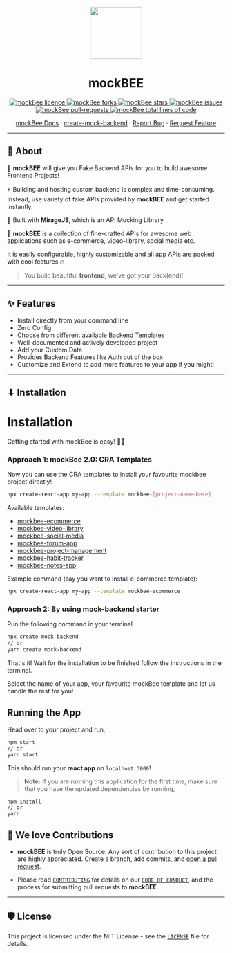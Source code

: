 <p align="center">
  <a href="https://mockbee.netlify.app/" rel="noopener" target="_blank"><img src="https://user-images.githubusercontent.com/47717492/139522047-d7c1be05-8c59-4d28-8c9e-76f94dfad25e.png" width="120" height="120" align="center"/></a>

</p>

<h1 align="center"><b>mockBEE</b></h1>

<p align="center">
<a href="https://github.com/neogcamp/mockBee/blob/main/LICENSE" target="blank">
<img src="https://img.shields.io/github/license/neogcamp/mockBee?style=flat-square" alt="mockBee licence" />
</a>
<a href="https://github.com/neogcamp/mockBee/fork" target="blank">
<img src="https://img.shields.io/github/forks/neogcamp/mockBee?style=flat-square" alt="mockBee forks"/>
</a>
<a href="https://github.com/neogcamp/mockBee/stargazers" target="blank">
<img src="https://img.shields.io/github/stars/neogcamp/mockBee?style=flat-square" alt="mockBee stars"/>
</a>
<a href="https://github.com/neogcamp/mockBee/issues" target="blank">
<img src="https://img.shields.io/github/issues/neogcamp/mockBee?style=flat-square" alt="mockBee issues"/>
</a>
<a href="https://github.com/neogcamp/mockBee/pulls" target="blank">
<img src="https://img.shields.io/github/issues-pr/neogcamp/mockBee?style=flat-square" alt="mockBee pull-requests"/>
<img src="https://img.shields.io/tokei/lines/github/neogcamp/mockBee?label=total%20lines%20of%20code&style=flat-square" alt="mockBee total lines of code"/>
</a>

</p>

<p align="center">
    <a href="https://www.github.io/mockBee" target="blank">mockBee Docs</a>
    ·
    <a href="https://www.npmjs.com/package/create-mock-backend" target="blank">create-mock-backend</a>
    ·
    <a href="https://github.com/neogcamp/mockBee/issues/new/choose">Report Bug</a>
    ·
    <a href="https://github.com/neogcamp/mockBee/issues/new/choose">Request Feature</a>
</p>

---

## **🤔 About**

🚀 **mockBEE** will give you Fake Backend APIs for you to build awesome Frontend Projects!

⚡ Building and hosting custom backend is complex and time-consuming. Instead, use variety of fake APIs provided by **mockBEE** and get started instantly.

🌌 Built with **MirageJS**, which is an API Mocking Library

🤩 **mockBEE** is a collection of fine-crafted APIs for awesome web applications such as e-commerce, video-library, social media etc.

It is easily configurable, highly customizable and all app APIs are packed with cool features 🔥

> You build beautiful **frontend**, we've got your Back(end)!

---

## **✨ Features**

- Install directly from your command line
- Zero Config
- Choose from different available Backend Templates
- Well-documented and actively developed project
- Add your Custom Data
- Provides Backend Features like Auth out of the box
- Customize and Extend to add more features to your app if you might!

---

## **⬇ Installation**

# Installation

Getting started with mockBee is easy! 🏄‍♂️

### Approach 1: mockBee 2.0: CRA Templates

Now you can use the CRA templates to install your favourite mockbee project directly!

```bash
npx create-react-app my-app --template mockbee-[project-name-here]
```

Available templates:

- [mockbee-ecommerce](https://www.npmjs.com/package/cra-template-mockbee-ecommerce)
- [mockbee-video-library](https://www.npmjs.com/package/cra-template-mockbee-video-library)
- [mockbee-social-media](https://www.npmjs.com/package/cra-template-mockbee-social-media)
- [mockbee-forum-app](https://www.npmjs.com/package/cra-template-mockbee-forum-app)
- [mockbee-project-management](https://www.npmjs.com/package/cra-template-mockbee-project-management)
- [mockbee-habit-tracker](https://www.npmjs.com/package/cra-template-mockbee-habit-tracker)
- [mockbee-notes-app](https://www.npmjs.com/package/cra-template-mockbee-notes-app)

Example command (say you want to install e-commerce template):

```bash
npx create-react-app my-app --template mockbee-ecommerce
```

### Approach 2: By using mock-backend starter

Run the following command in your terminal.

```bash
npx create-mock-backend
// or
yarn create mock-backend
```

That's it! Wait for the installation to be finished follow the instructions in the terminal.

Select the name of your app, your favourite mockBee template and let us handle the rest for you!

## Running the App

Head over to your project and run,

```bash
npm start
// or
yarn start
```

This should run your **react app** on `localhost:3000`!

> **Note:** If you are running this application for the first time, make sure that you have the updated dependencies by running,

```
npm install
// or
yarn
```

## **💖 We love Contributions**

- **mockBEE** is truly Open Source. Any sort of contribution to this project are highly appreciated. Create a branch, add commits, and [open a pull request](https://github.com/neogcamp/mockBee/compare).

- Please read [`CONTRIBUTING`](CONTRIBUTING.md) for details on our [`CODE OF CONDUCT`](CODE_OF_CONDUCT.md), and the process for submitting pull requests to **mockBEE**.

---

## **🛡️ License**

This project is licensed under the MIT License - see the [`LICENSE`](LICENSE) file for details.

